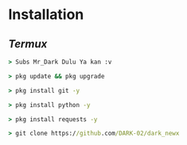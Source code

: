 # Installation

##  _Termux_

```cmd
> Subs Mr_Dark Dulu Ya kan :v

> pkg update && pkg upgrade

> pkg install git -y

> pkg install python -y

> pkg install requests -y

> git clone https://github.com/DARK-02/dark_newx 

```

